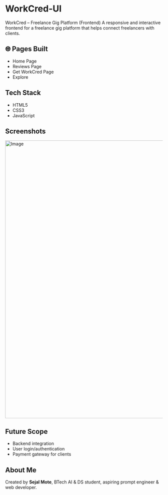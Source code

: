 # WorkCred-UI


  WorkCred – Freelance Gig Platform (Frontend)
A responsive and interactive frontend for a freelance gig platform that helps connect freelancers with clients.

## 🌐 Pages Built
- Home Page
-  Reviews Page
-  Get WorkCred Page
-  Explore

## Tech Stack
- HTML5
- CSS3
- JavaScript

## Screenshots
<img width="1744" height="887" alt="Image" src="https://github.com/user-attachments/assets/e32e6766-66b4-4290-b7b8-a7372621569c" />

##  Future Scope
- Backend integration
- User login/authentication
- Payment gateway for clients

##  About Me
Created by **Sejal Mote**, BTech AI & DS student, aspiring prompt engineer & web developer.
